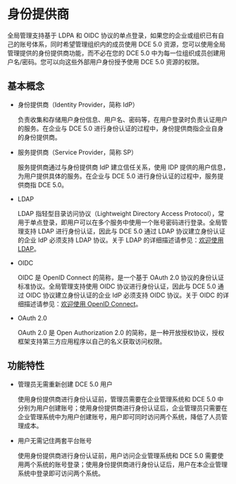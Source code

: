 # 身份提供商

全局管理支持基于 LDPA 和 OIDC 协议的单点登录，如果您的企业或组织已有自己的账号体系，同时希望管理组织内的成员使用 DCE 5.0 资源，您可以使用全局管理提供的身份提供商功能，而不必在您的 DCE 5.0 中为每一位组织成员创建用户名/密码。您可以向这些外部用户身份授予使用 DCE 5.0 资源的权限。

## 基本概念

- 身份提供商（Identity Provider，简称 IdP）

    负责收集和存储用户身份信息、用户名、密码等，在用户登录时负责认证用户的服务。在企业与 DCE 5.0 进行身份认证的过程中，身份提供商指企业自身的身份提供商。

- 服务提供商（Service Provider，简称 SP）

    服务提供商通过与身份提供商 IdP 建立信任关系，使用 IDP 提供的用户信息，为用户提供具体的服务。在企业与 DCE 5.0 进行身份认证的过程中，服务提供商指 DCE 5.0。

- LDAP

    LDAP 指轻型目录访问协议（Lightweight Directory Access Protocol），常用于单点登录，即用户可以在多个服务中使用一个账号密码进行登录。全局管理支持 LDAP 进行身份认证，因此与 DCE 5.0 通过 LDAP 协议建立身份认证的企业 IdP 必须支持 LDAP 协议。关于 LDAP 的详细描述请参见：[欢迎使用 LDAP](http://www.ldap.org.cn/category/install)。

- OIDC

    OIDC 是 OpenID Connect 的简称，是一个基于 OAuth 2.0 协议的身份认证标准协议。全局管理支持使用 OIDC 协议进行身份认证，因此与 DCE 5.0 通过 OIDC 协议建立身份认证的企业 IdP 必须支持 OIDC 协议。关于 OIDC 的详细描述请参见：[欢迎使用 OpenID Connect](https://openid.net/connect/)。

- OAuth 2.0

    OAuth 2.0 是 Open Authorization 2.0 的简称，是一种开放授权协议，授权框架支持第三方应用程序以自己的名义获取访问权限。

## 功能特性

- 管理员无需重新创建 DCE 5.0 用户

    使用身份提供商进行身份认证前，管理员需要在企业管理系统和 DCE 5.0 中分别为用户创建账号；使用身份提供商进行身份认证后，企业管理员只需要在企业管理系统中为用户创建账号，用户即可同时访问两个系统，降低了人员管理成本。

- 用户无需记住两套平台账号

    使用身份提供商进行身份认证前，用户访问企业管理系统和 DCE 5.0 需要使用两个系统的账号登录；使用身份提供商进行身份认证后，用户在本企业管理系统中登录即可访问两个系统。
